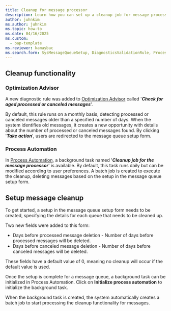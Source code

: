 ```yaml
---
title: Cleanup for message processor
description: Learn how you can set up a cleanup job for message processor
author: juhnkim
ms.author: juhnkim
ms.topic: how-to
ms.date: 04/16/2025
ms.custom: 
  - bap-template
ms.reviewer: kamaybac
ms.search.form: SysMessageQueueSetup, DiagnosticsValidationRule, ProcessScheduleSeries
---
```


## Cleanup functionality 

### Optimization Advisor

A new diagnostic rule was added to [Optimization Advisor](../../fin-ops-core/fin-ops/sysadmin/optimization-advisor-overview.md) called '***Check for aged processed or canceled messages***'. 

By default, this rule runs on a monthly basis, detecting processed or canceled messages older than a specified number of days. When the system identifies old messages, it creates a new opportunity with details about the number of processed or canceled messages found. By clicking '***Take action***', users are redirected to the message queue setup form.

### Process Automation
In [Process Automation](../../fin-ops-core/fin-ops/sysadmin/process-automation.md), a background task named '***Cleanup job for the message processor***' is available. By default, this task runs daily but can be modified according to user preferences. A batch job is created to execute the cleanup, deleting messages based on the setup in the message queue setup form.


## Setup message cleanup
To get started, a setup in the message queue setup form needs to be created, specifying the details for each queue that needs to be cleaned up.

Two new fields were added to this form:
* Days before processed message deletion - Number of days before processed messages will be deleted.
* Days before canceled message deletion - Number of days before canceled messages will be deleted. 

These fields have a default value of 0, meaning no cleanup will occur if the default value is used.

Once the setup is complete for a message queue, a background task can be initialized in Process Automation. Click on **Initialize process automation** to initialize the background task. 

When the background task is created, the system automatically creates a batch job to start processing the cleanup functionality for messages.


